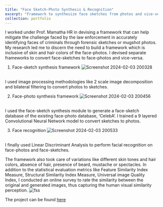 ```yaml
---
title: "Face Sketch-Photo Synthesis & Recognition"
excerpt: "Framework to synthesize face sketches from photos and vice-versa along with facial recognition.<br/><img src='/images/fss.png' width='400' height='600'>"
collection: portfolio
---
```


I worked under Prof. Mamatha HR in devising a framework that can help mitigate the challenge faced by
the law enforcement in accurately identifying faces of criminals through forensic sketches or mugshot
photos. My research led me to discern the need to build a framework which is inclusive of skin and hair
colors of the face-photos. I devised separate frameworks to convert face-sketches to face-photos and
vice-versa. 
1. Face-sketch synthesis framework
![Screenshot 2024-02-03 200328](https://github.com/mitravinda462/mitravinda462.github.io/assets/53876415/9e5a3c61-ea9c-48b3-9332-b2e32b99eb86)
<br/>
I used image processing methodologies like 2 scale image decomposition and bilateral filtering to convert photos to sketches.
 
2. Face-photo synthesis framework
![Screenshot 2024-02-03 200456](https://github.com/mitravinda462/mitravinda462.github.io/assets/53876415/c459655c-3c05-41bd-a582-c8cebad14b83)
<br/>
I used the face-sketch synthesis module to generate a face-sketch database of the existing face-photo database, ‘CelebA’. I trained a 9 layered Convolutional Neural Network model to convert sketches to photos. 

3. Face recognition
![Screenshot 2024-02-03 200533](https://github.com/mitravinda462/mitravinda462.github.io/assets/53876415/6cdf5e37-fea5-4b62-948c-300a6359cd8b)
<br/>
I finally used Linear Discriminant Analysis to perform facial recognition on face-photos and face-sketches. 

The framework also took care of variations like different skin tones and hair colors, absence of hair, presence of beard, mustache or spectacles. In addition to the statistical evaluation metrics like Feature Similarity Index Measure, Structural Similarity Index Measure, Universal image Quality Index, I conducted an online survey to rate the similarity between the original and generated images, thus capturing the human visual similarity perception.
![fss](https://github.com/mitravinda462/mitravinda462.github.io/assets/53876415/f2cc62cb-08c7-493c-8cec-875c05359394)


The project can be found [here](https://github.com/mitravinda462/Face-photo-sketch-synthesis-and-Recognition)
